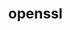 ---
title: "openssl"
layout: cache
categories: [package, develop]
meta: {"compilers": ["apple-clang@=16.0.0", "cce@=18.0.0", "gcc@=10.2.1", "gcc@=10.3.0", "gcc@=10.5.0", "gcc@=11.1.0", "gcc@=11.4.0", "gcc@=12.3.0", "gcc@=12.4.0", "gcc@=13.2.0", "gcc@=13.3.0", "gcc@=7.3.1", "gcc@=7.5.0", "gcc@=9.4.0", "oneapi@=2024.1.0", "oneapi@=2024.2.1"], "num_specs": 73, "num_specs_by_stack": {"aws-isc": 1, "aws-isc-aarch64": 1, "aws-pcluster-icelake": 1, "aws-pcluster-neoverse_v1": 2, "aws-pcluster-x86_64_v4": 8, "bootstrap-aarch64-darwin": 2, "bootstrap-x86_64-linux-gnu": 2, "build_systems": 2, "data-vis-sdk": 2, "developer-tools": 2, "developer-tools-aarch64-linux-gnu": 1, "developer-tools-darwin": 2, "developer-tools-manylinux2014": 1, "developer-tools-x86_64_v3-linux-gnu": 1, "e4s": 4, "e4s-cray-rhel": 4, "e4s-cray-sles": 4, "e4s-neoverse-v2": 4, "e4s-neoverse_v1": 4, "e4s-oneapi": 4, "e4s-power": 2, "e4s-rocm-external": 2, "gpu-tests": 7, "hep": 2, "ml-darwin-aarch64-mps": 2, "ml-linux-aarch64-cpu": 2, "ml-linux-aarch64-cuda": 2, "ml-linux-x86_64-cpu": 2, "ml-linux-x86_64-cuda": 2, "ml-linux-x86_64-rocm": 2, "radiuss": 4, "radiuss-aws": 4, "radiuss-aws-aarch64": 4, "root": 73, "tutorial": 4}, "oss": ["amzn2", "centos7", "rhel8", "sequoia", "sle_hpc15", "ubuntu18.04", "ubuntu20.04", "ubuntu22.04", "ubuntu24.04"], "platforms": ["darwin", "linux"], "stacks": ["aws-isc", "aws-isc-aarch64", "aws-pcluster-icelake", "aws-pcluster-neoverse_v1", "aws-pcluster-x86_64_v4", "bootstrap-aarch64-darwin", "bootstrap-x86_64-linux-gnu", "build_systems", "data-vis-sdk", "developer-tools", "developer-tools-aarch64-linux-gnu", "developer-tools-darwin", "developer-tools-manylinux2014", "developer-tools-x86_64_v3-linux-gnu", "e4s", "e4s-cray-rhel", "e4s-cray-sles", "e4s-neoverse-v2", "e4s-neoverse_v1", "e4s-oneapi", "e4s-power", "e4s-rocm-external", "gpu-tests", "hep", "ml-darwin-aarch64-mps", "ml-linux-aarch64-cpu", "ml-linux-aarch64-cuda", "ml-linux-x86_64-cpu", "ml-linux-x86_64-cuda", "ml-linux-x86_64-rocm", "radiuss", "radiuss-aws", "radiuss-aws-aarch64", "root", "tutorial"], "targets": ["aarch64", "neoverse_v1", "neoverse_v2", "ppc64le", "skylake_avx512", "x86_64_v3", "x86_64_v4"], "versions": ["1.1.1u", "3.1.3", "3.3.0", "3.4.0"]}
spec_details: [{"compiler": "gcc@=7.3.1", "hash": "2fsqtlhdg5owlzuhwsjvib2ul7biugbc", "os": "amzn2", "platform": "linux", "size": "-", "stacks": ["aws-isc-aarch64", "root"], "target": "aarch64", "variants": ["build_system=generic", "certs=mozilla", "~docs", "+shared"], "versions": ["3.4.0"]}, {"compiler": "gcc@=11.1.0", "hash": "2ssn3v73ibhzqq53kmo6cb3qac7m62es", "os": "ubuntu20.04", "platform": "linux", "size": "-", "stacks": ["gpu-tests", "root"], "target": "x86_64_v3", "variants": ["build_system=generic", "certs=mozilla", "~docs", "+shared"], "versions": ["3.1.3"]}, {"compiler": "apple-clang@=16.0.0", "hash": "2w3dnifm3hspnp2a64nprcjjsyngzmig", "os": "sequoia", "platform": "darwin", "size": "-", "stacks": ["bootstrap-aarch64-darwin", "developer-tools-darwin", "ml-darwin-aarch64-mps", "root"], "target": "aarch64", "variants": ["build_system=generic", "certs=mozilla", "~docs", "+shared"], "versions": ["3.4.0"]}, {"compiler": "gcc@=7.5.0", "hash": "54cqafvlkb7a4zm3vrihq7pvqbn3yegt", "os": "ubuntu18.04", "platform": "linux", "size": "-", "stacks": ["radiuss", "root"], "target": "x86_64_v3", "variants": ["build_system=generic", "certs=mozilla", "~docs", "+shared"], "versions": ["3.4.0"]}, {"compiler": "gcc@=11.1.0", "hash": "5beyntvj2lt7knf74i7ylq5nhnleij42", "os": "ubuntu20.04", "platform": "linux", "size": "-", "stacks": ["gpu-tests", "root"], "target": "x86_64_v3", "variants": ["build_system=generic", "certs=mozilla", "~docs", "+shared"], "versions": ["3.1.3"]}, {"compiler": "gcc@=7.3.1", "hash": "5fa2taphsn4youkhhc57cdiqawbvjen5", "os": "amzn2", "platform": "linux", "size": "-", "stacks": ["radiuss-aws", "root"], "target": "x86_64_v3", "variants": ["build_system=generic", "certs=mozilla", "~docs", "+shared"], "versions": ["3.4.0"]}, {"compiler": "gcc@=11.1.0", "hash": "5oekh2ap5zvlqufphuqvrpvpshdubf5g", "os": "ubuntu20.04", "platform": "linux", "size": "-", "stacks": ["gpu-tests", "root"], "target": "x86_64_v3", "variants": ["build_system=generic", "certs=mozilla", "~docs", "+shared"], "versions": ["3.1.3"]}, {"compiler": "gcc@=13.2.0", "hash": "5oinczr7sfabhsdfmy26in6ks2a7p4dk", "os": "ubuntu24.04", "platform": "linux", "size": "-", "stacks": ["bootstrap-x86_64-linux-gnu", "ml-linux-x86_64-cpu", "ml-linux-x86_64-cuda", "ml-linux-x86_64-rocm", "root"], "target": "x86_64_v3", "variants": ["build_system=generic", "certs=mozilla", "~docs", "+shared"], "versions": ["3.4.0"]}, {"compiler": "gcc@=11.4.0", "hash": "5s3om6ys4whacehrrxs34fed73brmmex", "os": "ubuntu22.04", "platform": "linux", "size": "-", "stacks": ["e4s", "root"], "target": "x86_64_v3", "variants": ["build_system=generic", "certs=mozilla", "~docs", "+shared"], "versions": ["3.4.0"]}, {"compiler": "gcc@=9.4.0", "hash": "5x4sjnz5oquhd2wtpspawltdzajqejyy", "os": "ubuntu20.04", "platform": "linux", "size": "-", "stacks": ["e4s-power", "root"], "target": "ppc64le", "variants": ["build_system=generic", "certs=mozilla", "~docs", "+shared"], "versions": ["3.4.0"]}, {"compiler": "gcc@=12.4.0", "hash": "65zt4i6brsihyxdnhnlfzijfyak4yi2p", "os": "amzn2", "platform": "linux", "size": "-", "stacks": ["aws-pcluster-neoverse_v1", "root"], "target": "neoverse_v1", "variants": ["build_system=generic", "certs=mozilla", "~docs", "+shared"], "versions": ["3.4.0"]}, {"compiler": "gcc@=7.3.1", "hash": "6b5ifxx2yqzfignfn6o4qmu62joaan5d", "os": "amzn2", "platform": "linux", "size": "-", "stacks": ["aws-pcluster-icelake", "root"], "target": "skylake_avx512", "variants": ["build_system=generic", "certs=mozilla", "~docs", "~shared"], "versions": ["1.1.1u"]}, {"compiler": "gcc@=11.1.0", "hash": "6dwfwulhuzwuqg75ac2awqyoewzeplj2", "os": "ubuntu20.04", "platform": "linux", "size": "-", "stacks": ["gpu-tests", "root"], "target": "x86_64_v3", "variants": ["build_system=generic", "certs=mozilla", "~docs", "+shared"], "versions": ["3.1.3"]}, {"compiler": "gcc@=11.4.0", "hash": "6ijdtnqwngs3w752zfmofcdcgp3ekw5k", "os": "ubuntu22.04", "platform": "linux", "size": "-", "stacks": ["e4s-neoverse_v1", "root"], "target": "neoverse_v1", "variants": ["build_system=generic", "certs=mozilla", "~docs", "+shared"], "versions": ["3.4.0"]}, {"compiler": "gcc@=12.4.0", "hash": "adxvvqyo3droavazzu3472ij7gg56mfr", "os": "amzn2", "platform": "linux", "size": "-", "stacks": ["aws-pcluster-x86_64_v4", "root"], "target": "x86_64_v3", "variants": ["build_system=generic", "certs=mozilla", "~docs", "+shared"], "versions": ["3.4.0"]}, {"compiler": "gcc@=7.5.0", "hash": "anmsopn2qnkorioz25voj66n3soaohne", "os": "ubuntu18.04", "platform": "linux", "size": "-", "stacks": ["developer-tools", "root"], "target": "x86_64_v3", "variants": ["build_system=generic", "certs=system", "~docs", "+shared"], "versions": ["3.3.0"]}, {"compiler": "gcc@=12.4.0", "hash": "b6oc4o7l5t7uus5knsyen5na7pj54p3r", "os": "amzn2", "platform": "linux", "size": "-", "stacks": ["aws-pcluster-x86_64_v4", "root"], "target": "x86_64_v3", "variants": ["build_system=generic", "certs=mozilla", "~docs", "+shared"], "versions": ["3.4.0"]}, {"compiler": "gcc@=10.3.0", "hash": "bagi6chajqwkd5ojp2wsc3vjdqkmsjw4", "os": "sle_hpc15", "platform": "linux", "size": "-", "stacks": ["e4s-cray-sles", "root"], "target": "x86_64_v4", "variants": ["build_system=generic", "certs=mozilla", "~docs", "+shared"], "versions": ["3.4.0"]}, {"compiler": "gcc@=12.4.0", "hash": "btz6jb6xxx5vhf74jaytlwhpma63qdvi", "os": "amzn2", "platform": "linux", "size": "-", "stacks": ["aws-pcluster-x86_64_v4", "root"], "target": "x86_64_v4", "variants": ["build_system=generic", "certs=mozilla", "~docs", "+shared"], "versions": ["3.4.0"]}, {"compiler": "gcc@=11.4.0", "hash": "bztyxydiiy5jlnqaeszgzggtjxwkwbqa", "os": "ubuntu22.04", "platform": "linux", "size": "-", "stacks": ["e4s-neoverse_v1", "root"], "target": "neoverse_v1", "variants": ["build_system=generic", "certs=mozilla", "~docs", "+shared"], "versions": ["3.4.0"]}, {"compiler": "gcc@=11.4.0", "hash": "ckalxk3vs33br2xu6u3jwy22r7by4p7d", "os": "ubuntu22.04", "platform": "linux", "size": "-", "stacks": ["e4s", "e4s-rocm-external", "hep", "root", "tutorial"], "target": "x86_64_v3", "variants": ["build_system=generic", "certs=mozilla", "~docs", "+shared"], "versions": ["3.4.0"]}, {"compiler": "cce@=18.0.0", "hash": "cm25ad3kqradj4sue3mlh22z3uywc45z", "os": "rhel8", "platform": "linux", "size": "-", "stacks": ["e4s-cray-rhel", "root"], "target": "x86_64_v3", "variants": ["build_system=generic", "certs=mozilla", "~docs", "+shared"], "versions": ["3.4.0"]}, {"compiler": "gcc@=11.1.0", "hash": "cs2qtxsa5yd2ot6lbnvjzzcm3k7x3r3i", "os": "ubuntu20.04", "platform": "linux", "size": "-", "stacks": ["gpu-tests", "root"], "target": "x86_64_v3", "variants": ["build_system=generic", "certs=mozilla", "~docs", "+shared"], "versions": ["3.1.3"]}, {"compiler": "cce@=18.0.0", "hash": "d3unvolu273jxf53phe4gyhta522yec7", "os": "rhel8", "platform": "linux", "size": "-", "stacks": ["e4s-cray-rhel", "root"], "target": "x86_64_v3", "variants": ["build_system=generic", "certs=mozilla", "~docs", "+shared"], "versions": ["3.4.0"]}, {"compiler": "gcc@=7.3.1", "hash": "dw3tjxpaefuonry3jctid3thakhdcpac", "os": "amzn2", "platform": "linux", "size": "-", "stacks": ["radiuss-aws-aarch64", "root"], "target": "aarch64", "variants": ["build_system=generic", "certs=mozilla", "~docs", "+shared"], "versions": ["3.4.0"]}, {"compiler": "gcc@=11.4.0", "hash": "euyktnjsxpiaq6ai7oo5npxwvtidi57q", "os": "ubuntu22.04", "platform": "linux", "size": "-", "stacks": ["e4s-neoverse-v2", "root"], "target": "neoverse_v2", "variants": ["build_system=generic", "certs=mozilla", "~docs", "+shared"], "versions": ["3.4.0"]}, {"compiler": "gcc@=11.4.0", "hash": "fakieyrvpuevuswoojisgfkhj5p3uoce", "os": "ubuntu22.04", "platform": "linux", "size": "-", "stacks": ["e4s-neoverse-v2", "root"], "target": "neoverse_v2", "variants": ["build_system=generic", "certs=mozilla", "~docs", "+shared"], "versions": ["3.4.0"]}, {"compiler": "oneapi@=2024.2.1", "hash": "fbza3nhpf2rfjhgue6wy65qo67bsxkb3", "os": "ubuntu22.04", "platform": "linux", "size": "-", "stacks": ["e4s-oneapi", "root"], "target": "x86_64_v3", "variants": ["build_system=generic", "certs=mozilla", "~docs", "+shared"], "versions": ["3.4.0"]}, {"compiler": "gcc@=11.4.0", "hash": "ftkfbu6qjjcxr2gfen33hkznq4kzwbwk", "os": "ubuntu22.04", "platform": "linux", "size": "-", "stacks": ["e4s-neoverse_v1", "root"], "target": "neoverse_v1", "variants": ["build_system=generic", "certs=mozilla", "~docs", "+shared"], "versions": ["3.4.0"]}, {"compiler": "gcc@=7.3.1", "hash": "gv4qng7yqp4qewltpdpibswrmlz2agzd", "os": "amzn2", "platform": "linux", "size": "-", "stacks": ["radiuss-aws-aarch64", "root"], "target": "aarch64", "variants": ["build_system=generic", "certs=mozilla", "~docs", "+shared"], "versions": ["3.4.0"]}, {"compiler": "oneapi@=2024.1.0", "hash": "gvemaukyjd2mvcwosb37in6kzoer6bbx", "os": "amzn2", "platform": "linux", "size": "-", "stacks": ["aws-pcluster-x86_64_v4", "root"], "target": "x86_64_v4", "variants": ["build_system=generic", "certs=mozilla", "~docs", "+shared"], "versions": ["3.4.0"]}, {"compiler": "gcc@=10.3.0", "hash": "h5daununwmjvezd4avvwhxocfetnl7bj", "os": "sle_hpc15", "platform": "linux", "size": "-", "stacks": ["e4s-cray-sles", "root"], "target": "x86_64_v4", "variants": ["build_system=generic", "certs=mozilla", "~docs", "+shared"], "versions": ["3.4.0"]}, {"compiler": "oneapi@=2024.2.1", "hash": "ice6bczf4kzdamrtmew2etlw6fiiiprq", "os": "ubuntu22.04", "platform": "linux", "size": "-", "stacks": ["e4s-oneapi", "root"], "target": "x86_64_v3", "variants": ["build_system=generic", "certs=mozilla", "~docs", "+shared"], "versions": ["3.4.0"]}, {"compiler": "gcc@=11.1.0", "hash": "iovpy2pytna7cw544wlkpy2b5wwniy3z", "os": "ubuntu20.04", "platform": "linux", "size": "-", "stacks": ["gpu-tests", "root"], "target": "x86_64_v3", "variants": ["build_system=generic", "certs=mozilla", "~docs", "+shared"], "versions": ["3.1.3"]}, {"compiler": "gcc@=11.4.0", "hash": "jp675ngoksmfd5yfajjxx7zd5qxicrqx", "os": "ubuntu22.04", "platform": "linux", "size": "-", "stacks": ["e4s-neoverse-v2", "root"], "target": "neoverse_v2", "variants": ["build_system=generic", "certs=mozilla", "~docs", "+shared"], "versions": ["3.4.0"]}, {"compiler": "gcc@=7.3.1", "hash": "kbh2ztryiqwg62qkzup3mpo4pu2qqe2i", "os": "amzn2", "platform": "linux", "size": "-", "stacks": ["radiuss-aws", "root"], "target": "x86_64_v3", "variants": ["build_system=generic", "certs=mozilla", "~docs", "+shared"], "versions": ["3.4.0"]}, {"compiler": "gcc@=7.3.1", "hash": "kttz44q5367l7ta5xm7e5hcp7jx5bpg2", "os": "amzn2", "platform": "linux", "size": "-", "stacks": ["radiuss-aws", "root"], "target": "x86_64_v3", "variants": ["build_system=generic", "certs=mozilla", "~docs", "+shared"], "versions": ["3.4.0"]}, {"compiler": "gcc@=10.5.0", "hash": "l5r2a2gvlg5qqwhhvn3yvzulaqh44wuv", "os": "centos7", "platform": "linux", "size": "-", "stacks": ["developer-tools-x86_64_v3-linux-gnu", "root"], "target": "x86_64_v3", "variants": ["build_system=generic", "certs=system", "~docs", "+shared"], "versions": ["3.4.0"]}, {"compiler": "gcc@=11.1.0", "hash": "le3ubrabazvmy22et6lvo3rueaqcwcx7", "os": "ubuntu20.04", "platform": "linux", "size": "-", "stacks": ["data-vis-sdk", "root"], "target": "x86_64_v3", "variants": ["build_system=generic", "certs=mozilla", "~docs", "+shared"], "versions": ["3.4.0"]}, {"compiler": "gcc@=7.5.0", "hash": "lid7nz3tnrfx275yches6z6c5pbq23wd", "os": "ubuntu18.04", "platform": "linux", "size": "-", "stacks": ["build_systems", "radiuss", "root"], "target": "x86_64_v3", "variants": ["build_system=generic", "certs=mozilla", "~docs", "+shared"], "versions": ["3.4.0"]}, {"compiler": "gcc@=10.2.1", "hash": "nvxjy27yor26odghaqwmmb2cihdmhwoj", "os": "centos7", "platform": "linux", "size": "-", "stacks": ["developer-tools-manylinux2014", "root"], "target": "x86_64_v3", "variants": ["build_system=generic", "certs=system", "~docs", "+shared"], "versions": ["3.4.0"]}, {"compiler": "apple-clang@=16.0.0", "hash": "o6wji5q7exusbksijq6q72cvue6kgzh3", "os": "sequoia", "platform": "darwin", "size": "-", "stacks": ["bootstrap-aarch64-darwin", "developer-tools-darwin", "ml-darwin-aarch64-mps", "root"], "target": "aarch64", "variants": ["build_system=generic", "certs=mozilla", "~docs", "+shared"], "versions": ["3.4.0"]}, {"compiler": "gcc@=11.4.0", "hash": "ohly3ixr6ast6wswg6cvb5rh6tzrlush", "os": "ubuntu22.04", "platform": "linux", "size": "-", "stacks": ["e4s", "e4s-rocm-external", "hep", "root", "tutorial"], "target": "x86_64_v3", "variants": ["build_system=generic", "certs=mozilla", "~docs", "+shared"], "versions": ["3.4.0"]}, {"compiler": "gcc@=11.1.0", "hash": "oqfzfcb2ji5xmfiibcjdjxirurardtwd", "os": "ubuntu20.04", "platform": "linux", "size": "-", "stacks": ["data-vis-sdk", "root"], "target": "x86_64_v3", "variants": ["build_system=generic", "certs=mozilla", "~docs", "+shared"], "versions": ["3.4.0"]}, {"compiler": "gcc@=11.4.0", "hash": "p5xibp2iodhn3m5ltjstldtjwsp5avqk", "os": "ubuntu22.04", "platform": "linux", "size": "-", "stacks": ["e4s-neoverse_v1", "root"], "target": "neoverse_v1", "variants": ["build_system=generic", "certs=mozilla", "~docs", "+shared"], "versions": ["3.4.0"]}, {"compiler": "gcc@=13.3.0", "hash": "pjjfvhojzn63wtu44ib6ls7bg6sbo2ql", "os": "rhel8", "platform": "linux", "size": "-", "stacks": ["developer-tools-aarch64-linux-gnu", "root"], "target": "aarch64", "variants": ["build_system=generic", "certs=system", "~docs", "+shared"], "versions": ["3.4.0"]}, {"compiler": "cce@=18.0.0", "hash": "pktccy5oqjgbqa33lfvzs7cy5qaidesd", "os": "rhel8", "platform": "linux", "size": "-", "stacks": ["e4s-cray-rhel", "root"], "target": "x86_64_v3", "variants": ["build_system=generic", "certs=mozilla", "~docs", "+shared"], "versions": ["3.4.0"]}, {"compiler": "gcc@=12.3.0", "hash": "q6agt2f5a4lx7ffeag55glxtxb63qiu5", "os": "ubuntu22.04", "platform": "linux", "size": "-", "stacks": ["root", "tutorial"], "target": "x86_64_v3", "variants": ["build_system=generic", "certs=mozilla", "~docs", "+shared"], "versions": ["3.4.0"]}, {"compiler": "gcc@=7.5.0", "hash": "qfpqctu2a5bdzw7ikod2lz7rqvhre2ta", "os": "ubuntu18.04", "platform": "linux", "size": "-", "stacks": ["build_systems", "radiuss", "root"], "target": "x86_64_v3", "variants": ["build_system=generic", "certs=mozilla", "~docs", "+shared"], "versions": ["3.4.0"]}, {"compiler": "gcc@=10.3.0", "hash": "qg5ygosueng3qani3ktyj6wcomcnwcn7", "os": "sle_hpc15", "platform": "linux", "size": "-", "stacks": ["e4s-cray-sles", "root"], "target": "x86_64_v4", "variants": ["build_system=generic", "certs=mozilla", "~docs", "+shared"], "versions": ["3.4.0"]}, {"compiler": "gcc@=11.4.0", "hash": "qjgpqw4tr4dwvrtbcc5jxmmafgcjogwa", "os": "ubuntu22.04", "platform": "linux", "size": "-", "stacks": ["e4s", "root"], "target": "x86_64_v3", "variants": ["build_system=generic", "certs=mozilla", "~docs", "+shared"], "versions": ["3.4.0"]}, {"compiler": "gcc@=7.5.0", "hash": "rwc5ka4ei3qdfgveafq6ev6msnmj5r76", "os": "ubuntu18.04", "platform": "linux", "size": "-", "stacks": ["developer-tools", "root"], "target": "x86_64_v3", "variants": ["build_system=generic", "certs=system", "~docs", "+shared"], "versions": ["3.3.0"]}, {"compiler": "oneapi@=2024.1.0", "hash": "saluaex6oi6wyvvuskwnlv42d6lxtvyj", "os": "amzn2", "platform": "linux", "size": "-", "stacks": ["aws-pcluster-x86_64_v4", "root"], "target": "x86_64_v3", "variants": ["build_system=generic", "certs=mozilla", "~docs", "+shared"], "versions": ["3.4.0"]}, {"compiler": "gcc@=7.3.1", "hash": "sbkypfadfgzrrjzd56zoirzrzegaefng", "os": "amzn2", "platform": "linux", "size": "-", "stacks": ["aws-isc", "root"], "target": "x86_64_v3", "variants": ["build_system=generic", "certs=mozilla", "~docs", "+shared"], "versions": ["3.4.0"]}, {"compiler": "oneapi@=2024.1.0", "hash": "selmqea47s73e7ibhtpu7foqn6o77sz4", "os": "amzn2", "platform": "linux", "size": "-", "stacks": ["aws-pcluster-x86_64_v4", "root"], "target": "x86_64_v3", "variants": ["build_system=generic", "certs=mozilla", "~docs", "+shared"], "versions": ["3.4.0"]}, {"compiler": "oneapi@=2024.2.1", "hash": "sj7rrb7nwp45itbhu5gn2teicmk43h7h", "os": "ubuntu22.04", "platform": "linux", "size": "-", "stacks": ["e4s-oneapi", "root"], "target": "x86_64_v3", "variants": ["build_system=generic", "certs=mozilla", "~docs", "+shared"], "versions": ["3.4.0"]}, {"compiler": "oneapi@=2024.2.1", "hash": "ssvws2bvdp3gphmp7ps53pwyb7pyoalq", "os": "ubuntu22.04", "platform": "linux", "size": "-", "stacks": ["e4s-oneapi", "root"], "target": "x86_64_v3", "variants": ["build_system=generic", "certs=mozilla", "~docs", "+shared"], "versions": ["3.4.0"]}, {"compiler": "gcc@=11.4.0", "hash": "t6hhgh7qinniu6ecsgal2nwzfpl2ngto", "os": "ubuntu22.04", "platform": "linux", "size": "-", "stacks": ["e4s-neoverse-v2", "root"], "target": "neoverse_v2", "variants": ["build_system=generic", "certs=mozilla", "~docs", "+shared"], "versions": ["3.4.0"]}, {"compiler": "gcc@=11.1.0", "hash": "tqc4s7uv76l34nxvkqd3nlxjmih2zm34", "os": "ubuntu20.04", "platform": "linux", "size": "-", "stacks": ["gpu-tests", "root"], "target": "x86_64_v3", "variants": ["build_system=generic", "certs=mozilla", "~docs", "+shared"], "versions": ["3.1.3"]}, {"compiler": "cce@=18.0.0", "hash": "tvvnzyglgyzaw7re3ohe72a45yl6jbew", "os": "rhel8", "platform": "linux", "size": "-", "stacks": ["e4s-cray-rhel", "root"], "target": "x86_64_v3", "variants": ["build_system=generic", "certs=mozilla", "~docs", "+shared"], "versions": ["3.4.0"]}, {"compiler": "gcc@=13.2.0", "hash": "uesttqibsht2m4b65y4qd4gzcxsj45r5", "os": "ubuntu24.04", "platform": "linux", "size": "-", "stacks": ["ml-linux-aarch64-cpu", "ml-linux-aarch64-cuda", "root"], "target": "aarch64", "variants": ["build_system=generic", "certs=mozilla", "~docs", "+shared"], "versions": ["3.4.0"]}, {"compiler": "gcc@=7.3.1", "hash": "uy2ecud54qrzt4hjcsolp5b2eiv2oybp", "os": "amzn2", "platform": "linux", "size": "-", "stacks": ["radiuss-aws-aarch64", "root"], "target": "aarch64", "variants": ["build_system=generic", "certs=mozilla", "~docs", "+shared"], "versions": ["3.4.0"]}, {"compiler": "gcc@=12.3.0", "hash": "vmneezx3ro2dqkowtyle4eyi6awrq7au", "os": "ubuntu22.04", "platform": "linux", "size": "-", "stacks": ["root", "tutorial"], "target": "x86_64_v3", "variants": ["build_system=generic", "certs=mozilla", "~docs", "+shared"], "versions": ["3.4.0"]}, {"compiler": "gcc@=13.2.0", "hash": "vtk7h6mnsmaewqcycydaaiqjx7nrc5o3", "os": "ubuntu24.04", "platform": "linux", "size": "-", "stacks": ["bootstrap-x86_64-linux-gnu", "ml-linux-x86_64-cpu", "ml-linux-x86_64-cuda", "ml-linux-x86_64-rocm", "root"], "target": "x86_64_v3", "variants": ["build_system=generic", "certs=mozilla", "~docs", "+shared"], "versions": ["3.4.0"]}, {"compiler": "gcc@=9.4.0", "hash": "vvnssmo7j32isvgjez5s4u7ynuyoz7va", "os": "ubuntu20.04", "platform": "linux", "size": "-", "stacks": ["e4s-power", "root"], "target": "ppc64le", "variants": ["build_system=generic", "certs=mozilla", "~docs", "+shared"], "versions": ["3.4.0"]}, {"compiler": "gcc@=12.4.0", "hash": "w4erghgf22pm4u2jaf3hzf4e6kgahkpc", "os": "amzn2", "platform": "linux", "size": "-", "stacks": ["aws-pcluster-neoverse_v1", "root"], "target": "neoverse_v1", "variants": ["build_system=generic", "certs=mozilla", "~docs", "+shared"], "versions": ["3.4.0"]}, {"compiler": "gcc@=7.3.1", "hash": "wvqps7zvsabubiqtir7rljgy3o73ju7f", "os": "amzn2", "platform": "linux", "size": "-", "stacks": ["radiuss-aws-aarch64", "root"], "target": "aarch64", "variants": ["build_system=generic", "certs=mozilla", "~docs", "+shared"], "versions": ["3.4.0"]}, {"compiler": "gcc@=7.5.0", "hash": "xp54ekqv7yvrzeabu4jmkem27izznpiz", "os": "ubuntu18.04", "platform": "linux", "size": "-", "stacks": ["radiuss", "root"], "target": "x86_64_v3", "variants": ["build_system=generic", "certs=mozilla", "~docs", "+shared"], "versions": ["3.4.0"]}, {"compiler": "gcc@=10.3.0", "hash": "xyafqaclaugauu4c3w25ig5z25d5jnzb", "os": "sle_hpc15", "platform": "linux", "size": "-", "stacks": ["e4s-cray-sles", "root"], "target": "x86_64_v4", "variants": ["build_system=generic", "certs=mozilla", "~docs", "+shared"], "versions": ["3.4.0"]}, {"compiler": "gcc@=13.2.0", "hash": "yib342ovm7bjpt5ge4pgz6nkspxlnrlv", "os": "ubuntu24.04", "platform": "linux", "size": "-", "stacks": ["ml-linux-aarch64-cpu", "ml-linux-aarch64-cuda", "root"], "target": "aarch64", "variants": ["build_system=generic", "certs=mozilla", "~docs", "+shared"], "versions": ["3.4.0"]}, {"compiler": "gcc@=12.4.0", "hash": "yluqrnnquyor6kfagrv4twuhsb3agkcs", "os": "amzn2", "platform": "linux", "size": "-", "stacks": ["aws-pcluster-x86_64_v4", "root"], "target": "x86_64_v4", "variants": ["build_system=generic", "certs=mozilla", "~docs", "+shared"], "versions": ["3.4.0"]}, {"compiler": "oneapi@=2024.1.0", "hash": "yqu4n6s5ljde5lz7hnhduopnsdfyh3jo", "os": "amzn2", "platform": "linux", "size": "-", "stacks": ["aws-pcluster-x86_64_v4", "root"], "target": "x86_64_v4", "variants": ["build_system=generic", "certs=mozilla", "~docs", "+shared"], "versions": ["3.4.0"]}, {"compiler": "gcc@=7.3.1", "hash": "znjx3wpeabatzx4yb33thinyke43yhdh", "os": "amzn2", "platform": "linux", "size": "-", "stacks": ["radiuss-aws", "root"], "target": "x86_64_v3", "variants": ["build_system=generic", "certs=mozilla", "~docs", "+shared"], "versions": ["3.4.0"]}]
---
